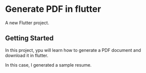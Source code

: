# Generate PDF in flutter 

A new Flutter project.

## Getting Started

In this project, ypu will learn how to generate a PDF document and download it in flutter.

In this case, I generated a sample resume.
